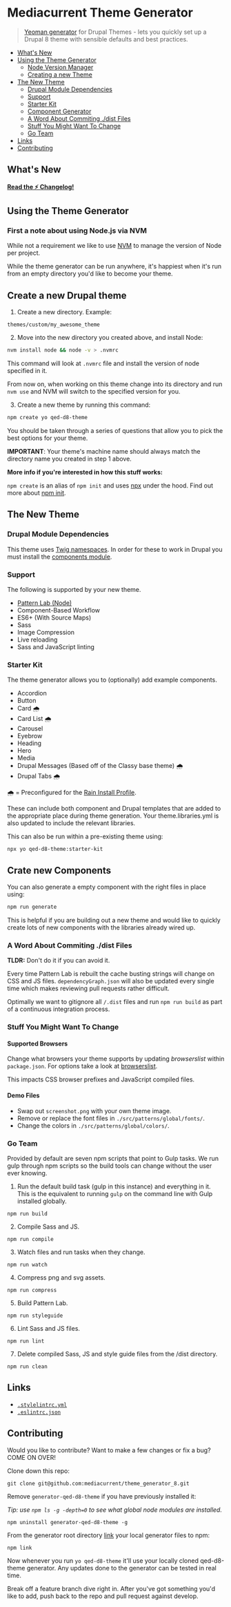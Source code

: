 # Mediacurrent Theme Generator

> [Yeoman generator](http://yeoman.io/) for Drupal Themes - lets you quickly set up a Drupal 8 theme with sensible defaults and best practices.

- [What's New](#whats-new)
- [Using the Theme Generator](#using-the-theme-generator)
  - [Node Version Manager](#first-a-note-about-using-nodejs-via-nvm)
  - [Creating a new Theme](#creating-a-new-theme)
- [The New Theme](#the-new-theme)
  - [Drupal Module Dependencies](#drupal-module-dependencies)
  - [Support](#support)
  - [Starter Kit](#starter-kit)
  - [Component Generator](#component-generator)
  - [A Word About Commiting ./dist Files](#a-word-about-commiting-dist-files)
  - [Stuff You Might Want To Change](#stuff-you-might-want-to-change)
  - [Go Team](#go-team)
- [Links](#links)
- [Contributing](#contributing)

## What's New

**[Read the ⚡️ Changelog!](CHANGELOG.md)**

## Using the Theme Generator
### First a note about using Node.js via NVM
While not a requirement we like to use [NVM](https://github.com/creationix/nvm) to manage the version of Node per project.

While the theme generator can be run anywhere, it's happiest when it's run from an empty directory you'd like to become your theme.

## Create a new Drupal theme
1. Create a new directory.  Example:
```
themes/custom/my_awesome_theme
```

2. Move into the new directory you created above, and install Node:

```bash
nvm install node && node -v > .nvmrc
```
This command will look at `.nvmrc` file and install the version of node specified in it.

From now on, when working on this theme change into its directory and run `nvm use` and NVM will switch to the specified version for you.


3. Create a new theme by running this command:
```bash
npm create yo qed-d8-theme
```
You should be taken through a series of questions that allow you to pick the best options for your theme.

**IMPORTANT**: Your theme's machine name should always match the directory name you created in step 1 above.

**More info if you're interested in how this stuff works:**

`npm create` is an alias of `npm init` and uses [npx](https://medium.com/@maybekatz/introducing-npx-an-npm-package-runner-55f7d4bd282b) under the hood. Find out more about [npm init](https://docs.npmjs.com/cli/init.html).

## The New Theme

### Drupal Module Dependencies

This theme uses [Twig namespaces](https://symfony.com/doc/current/templates.html#templates-namespaces). In order for these to work in Drupal you must install the [components module](https://www.drupal.org/project/components).

### Support

The following is supported by your new theme.

* [Pattern Lab (Node)](https://github.com/pattern-lab/patternlab-node/)
* Component-Based Workflow
* ES6+ (With Source Maps)
* Sass
* Image Compression
* Live reloading
* Sass and JavaScript linting

### Starter Kit

The theme generator allows you to (optionally) add example components.

* Accordion
* Button
* Card 🌧
* Card List 🌧
* Carousel
* Eyebrow
* Heading
* Hero
* Media
* Drupal Messages (Based off of the Classy base theme) 🌧
* Drupal Tabs 🌧

🌧 = Preconfigured for the [Rain Install Profile](https://www.drupal.org/project/rain/).

These can include both component and Drupal templates that are added to the appropriate place during theme generation. Your theme.libraries.yml is also updated to include the relevant libraries.

This can also be run within a pre-existing theme using:
```
npx yo qed-d8-theme:starter-kit
```

## Crate new Components

You can also generate a empty component with the right files in place using:

```bash
npm run generate
```

This is helpful if you are building out a new theme and would like to quickly create lots of new components with the libraries already wired up.

### A Word About Commiting ./dist Files

**TLDR:** Don't do it if you can avoid it.

Every time Pattern Lab is rebuilt the cache busting strings will change on CSS and JS files. `dependencyGraph.json` will also be updated every single time which makes reviewing pull requests rather difficult.

Optimally we want to gitignore all `/.dist` files and run `npm run build` as part of a continuous integration process.

### Stuff You Might Want To Change

#### Supported Browsers

Change what browsers your theme supports by updating *browserslist* within `package.json`. For options take a look at [browserslist](https://github.com/browserslist/browserslist).

This impacts CSS browser prefixes and JavaScript compiled files.

#### Demo Files

* Swap out `screenshot.png` with your own theme image.
* Remove or replace the font files in `./src/patterns/global/fonts/`.
* Change the colors in `./src/patterns/global/colors/`.

### Go Team

Provided by default are seven npm scripts that point to Gulp tasks. We run gulp through npm scripts so the build tools can change without the user ever knowing.

1. Run the default build task (gulp in this instance) and everything in it.
  This is the equivalent to running `gulp` on the command line with Gulp installed globally.
  ```
  npm run build
  ```

2. Compile Sass and JS.
  ```
  npm run compile
  ```

3. Watch files and run tasks when they change.
  ```
  npm run watch
  ```

4. Compress png and svg assets.
  ```
  npm run compress
  ```

5. Build Pattern Lab.
  ```
  npm run styleguide
  ```

6. Lint Sass and JS files.
  ```
  npm run lint
  ```

7. Delete compiled Sass, JS and style guide files from the /dist directory.
  ```
  npm run clean
  ```

## Links
* [`.stylelintrc.yml`](generators/app/templates/stylelintrc.yml)
* [`.eslintrc.json`](generators/app/templates/eslintrc.json)

## Contributing
Would you like to contribute? Want to make a few changes or fix a bug? COME ON OVER!

Clone down this repo:
```
git clone git@github.com:mediacurrent/theme_generator_8.git
```

Remove `generator-qed-d8-theme` if you have previously installed it:

_Tip: use `npm ls -g -depth=0` to see what global node modules are installed._

```
npm uninstall generator-qed-d8-theme -g
```

From the generator root directory [link](https://docs.npmjs.com/cli/link) your local generator files to npm:

```
npm link
```

Now whenever you run `yo qed-d8-theme` it'll use your locally cloned qed-d8-theme generator. Any updates done to the generator can be tested in real time.

Break off a feature branch dive right in. After you've got something you'd like to add, push back to the repo and pull request against develop.
